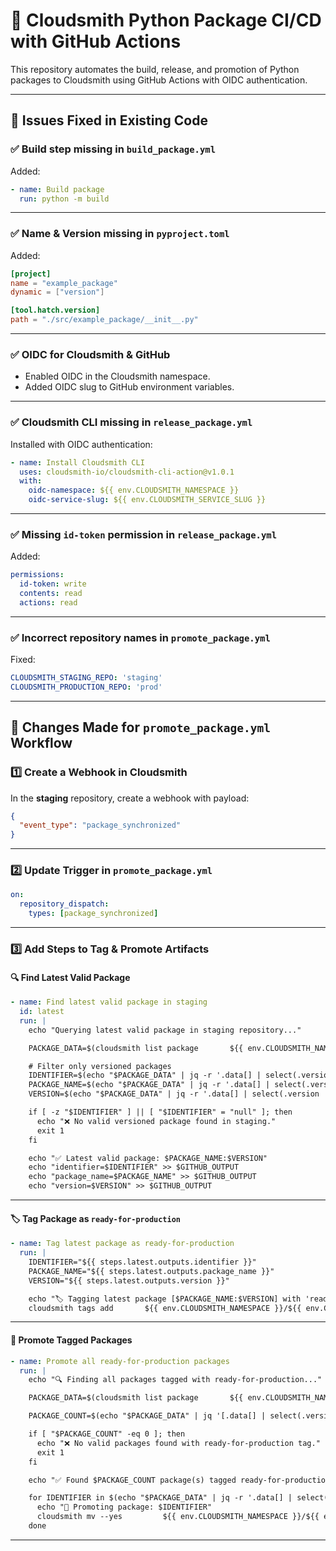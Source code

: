 # 🚀 Cloudsmith Python Package CI/CD with GitHub Actions

This repository automates the build, release, and promotion of Python packages to Cloudsmith using GitHub Actions with OIDC authentication.

---

## 🔧 Issues Fixed in Existing Code

### ✅ Build step missing in `build_package.yml`
Added:
```yaml
- name: Build package
  run: python -m build
```

---

### ✅ Name & Version missing in `pyproject.toml`
Added:
```toml
[project]
name = "example_package"
dynamic = ["version"]

[tool.hatch.version]
path = "./src/example_package/__init__.py"
```

---

### ✅ OIDC for Cloudsmith & GitHub
- Enabled OIDC in the Cloudsmith namespace.
- Added OIDC slug to GitHub environment variables.

---

### ✅ Cloudsmith CLI missing in `release_package.yml`
Installed with OIDC authentication:
```yaml
- name: Install Cloudsmith CLI
  uses: cloudsmith-io/cloudsmith-cli-action@v1.0.1
  with:
    oidc-namespace: ${{ env.CLOUDSMITH_NAMESPACE }}
    oidc-service-slug: ${{ env.CLOUDSMITH_SERVICE_SLUG }}
```

---

### ✅ Missing `id-token` permission in `release_package.yml`
Added:
```yaml
permissions:
  id-token: write
  contents: read
  actions: read
```

---

### ✅ Incorrect repository names in `promote_package.yml`
Fixed:
```yaml
CLOUDSMITH_STAGING_REPO: 'staging'
CLOUDSMITH_PRODUCTION_REPO: 'prod'
```

---

## 🚀 Changes Made for `promote_package.yml` Workflow

### 1️⃣ Create a Webhook in Cloudsmith
In the **staging** repository, create a webhook with payload:
```json
{
  "event_type": "package_synchronized"
}
```

---

### 2️⃣ Update Trigger in `promote_package.yml`
```yaml
on:
  repository_dispatch:
    types: [package_synchronized]
```

---

### 3️⃣ Add Steps to Tag & Promote Artifacts

#### 🔍 Find Latest Valid Package
```yaml
- name: Find latest valid package in staging
  id: latest
  run: |
    echo "Querying latest valid package in staging repository..."

    PACKAGE_DATA=$(cloudsmith list package       ${{ env.CLOUDSMITH_NAMESPACE }}/${{ env.CLOUDSMITH_STAGING_REPO }}       -F json)

    # Filter only versioned packages
    IDENTIFIER=$(echo "$PACKAGE_DATA" | jq -r '.data[] | select(.version != null and .version != "") | .identifier_perm' | head -n1)
    PACKAGE_NAME=$(echo "$PACKAGE_DATA" | jq -r '.data[] | select(.version != null and .version != "") | .name' | head -n1)
    VERSION=$(echo "$PACKAGE_DATA" | jq -r '.data[] | select(.version != null and .version != "") | .version' | head -n1)

    if [ -z "$IDENTIFIER" ] || [ "$IDENTIFIER" = "null" ]; then
      echo "❌ No valid versioned package found in staging."
      exit 1
    fi

    echo "✅ Latest valid package: $PACKAGE_NAME:$VERSION"
    echo "identifier=$IDENTIFIER" >> $GITHUB_OUTPUT
    echo "package_name=$PACKAGE_NAME" >> $GITHUB_OUTPUT
    echo "version=$VERSION" >> $GITHUB_OUTPUT
```

---

#### 🏷️ Tag Package as `ready-for-production`
```yaml
- name: Tag latest package as ready-for-production
  run: |
    IDENTIFIER="${{ steps.latest.outputs.identifier }}"
    PACKAGE_NAME="${{ steps.latest.outputs.package_name }}"
    VERSION="${{ steps.latest.outputs.version }}"

    echo "🏷️ Tagging latest package [$PACKAGE_NAME:$VERSION] with 'ready-for-production' tag."
    cloudsmith tags add       ${{ env.CLOUDSMITH_NAMESPACE }}/${{ env.CLOUDSMITH_STAGING_REPO }}/$IDENTIFIER       ready-for-production
```

---

#### 🚀 Promote Tagged Packages
```yaml
- name: Promote all ready-for-production packages
  run: |
    echo "🔍 Finding all packages tagged with ready-for-production..."

    PACKAGE_DATA=$(cloudsmith list package       ${{ env.CLOUDSMITH_NAMESPACE }}/${{ env.CLOUDSMITH_STAGING_REPO }}       -q "tag:ready-for-production" -F json)

    PACKAGE_COUNT=$(echo "$PACKAGE_DATA" | jq '[.data[] | select(.version != null and .version != "")] | length')

    if [ "$PACKAGE_COUNT" -eq 0 ]; then
      echo "❌ No valid packages found with ready-for-production tag."
      exit 1
    fi

    echo "✅ Found $PACKAGE_COUNT package(s) tagged ready-for-production."

    for IDENTIFIER in $(echo "$PACKAGE_DATA" | jq -r '.data[] | select(.version != null and .version != "") | .identifier_perm'); do
      echo "🚀 Promoting package: $IDENTIFIER"
      cloudsmith mv --yes         ${{ env.CLOUDSMITH_NAMESPACE }}/${{ env.CLOUDSMITH_STAGING_REPO }}/$IDENTIFIER         ${{ env.CLOUDSMITH_PRODUCTION_REPO }}
    done
```

---
